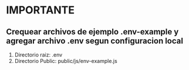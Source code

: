 # IMPORTANTE 

## Crequear archivos de ejemplo .env-example y agregar archivo .env segun configuracion local 
1. Directorio raiz: .env
2. Directorio Public: public/js/env-example.js 

